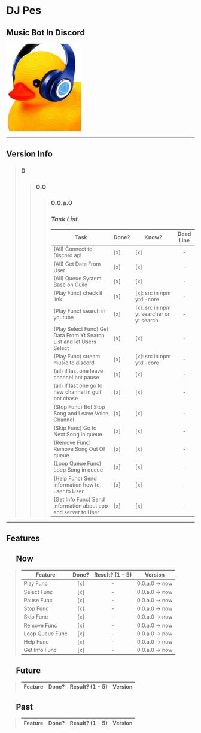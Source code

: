 # **DJ Pes**
## Music Bot In Discord
<img src="./assets/icon/icon.png" alt="logo" style="width:200px;"/>

---

## **Version Info**
> ### 0
> > ### 0.0
> > > ### **0.0.a.0**
> > > ### *Task List*
> > > | Task | Done? | Know? | Dead Line |
> > > |--- | --- | --- | :---: |
> > > |(All) Connect to Discord api | [x] | [x] | - |
> > > | (All) Get Data From User | [x] | [x] | - |
> > > | (All) Queue System Base on Guild | [x] | [x] | - |
> > > | (Play Func) check if link | [x] | [x]: src in npm ytdl-core | - |
> > > | (Play Func) search in youtube | [x] | [x]: src in npm yt searcher or yt search | - |
> > > | (Play Select Func) Get Data From Yt Search List and let Users Select | [x] | [x] | - |
> > > | (Play Func) stream music to discord | [x] | [x]: src in npm ytdl-core | - |
> > > | (all) if last one leave channel bot pause | [x] | [x] | - |
> > > | (all) if last one go to new channel in guil bot chase | [x] | [x] | - |
> > > | (Stop Func) Bot Stop Song and Leave Voice Channel | [x] | [x] | - |
> > > | (Skip Func) Go to Next Song In queue | [x] | [x] | - |
> > > | (Remove Func) Remove Song Out Of queue | [x] | [x] | - |
> > > | (Loop Queue Func) Loop Song in queue | [x] | [x] | - |
> > > | (Help Func) Send information how to user to User | [x] | [x] | - |
> > > (Get Info Func) Send information about app and server to User | [x] | [x] | - |
---
## **Features**
## &emsp; Now
> Feature | Done? | Result? (1 - 5) | Version |
> | --- | :---: | :---: | --- |
> | Play Func | [x] | - | 0.0.a.0 &rarr; now |
> | Select Func | [x] | - | 0.0.a.0 &rarr; now |
> | Pause Func | [x] | - | 0.0.a.0 &rarr; now |
> | Stop Func | [x] | - | 0.0.a.0 &rarr; now |
> | Skip Func | [x] | - | 0.0.a.0 &rarr; now |
> | Remove Func | [x] | - | 0.0.a.0 &rarr; now  |
> Loop Queue Func | [x] | - | 0.0.a.0 &rarr; now |
> | Help Func | [x] | - | 0.0.a.0 &rarr; now |
> | Get Info Func | [x] | - | 0.0.a.0 &rarr; now |
## &emsp; Future
> Feature | Done? | Result? (1 - 5) | Version |
> | --- | :---: | :---: | --- |
## &emsp; Past
> Feature | Done? | Result? (1 - 5) | Version |
> | --- | :---: | :---: | --- |
